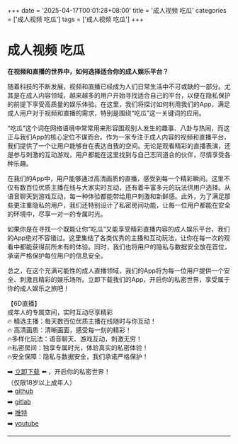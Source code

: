 +++
date = '2025-04-17T00:01:28+08:00'
title = '成人视频 吃瓜'
categories = ['成人视频 吃瓜']
tags = ['成人视频 吃瓜']
+++

# 成人视频 吃瓜

**在视频和直播的世界中，如何选择适合你的成人娱乐平台？**

随着科技的不断发展，视频和直播已经成为人们日常生活中不可或缺的一部分。尤其是在成人内容领域，越来越多的用户开始寻找适合自己的平台，以便在隐私保护的前提下享受高质量的娱乐体验。在这里，我们将探讨如何利用我们的App，满足成人用户对于视频和直播的需求，特别是围绕“吃瓜”这一关键词的应用。

“吃瓜”这个词在网络语境中常常用来形容围观别人发生的趣事、八卦与热闹，而这正与我们App的核心定位不谋而合。作为一家专注于成人内容的视频和直播平台，我们提供了一个让用户能够自在表达自我的空间。无论是观看精彩的直播表演，还是参与刺激的互动游戏，用户都能在这里找到与自己志同道合的伙伴，尽情享受各种乐趣。

在我们的App中，用户能够通过高清画质的直播，感受到每一个精彩瞬间。这里不仅有数百位优质主播在线与大家实时互动，还有着丰富多元的玩法供用户选择。从语音聊天到游戏互动，每一种体验都能带给用户刺激和新鲜感。此外，为了满足那些更注重隐私的用户，我们还特别设计了私密房间功能，让每一位用户都能在安全的环境中，尽享一对一的专属时光。

如果你是在寻找一个既能让你“吃瓜”又能享受精彩直播内容的成人娱乐平台，我们的App绝对不容错过。这里集结了各类优秀的主播和互动玩法，让你在每一次的观看中都能获得前所未有的体验。同时，我们也将用户的隐私与数据安全放在首位，承诺严格保护每位用户的信息安全。

总之，在这个充满可能性的成人直播领域，我们的App将为每一位用户提供一个安全、刺激且精彩的娱乐场所。立即下载我们的App，开启你的私密世界，享受属于你的成人娱乐之旅吧！

【6D直播】  
成年人的专属空间，实时互动尽享精彩  
🔥 精选主播：每天数百位优质主播在线随时与你互动！  
🔥 高清画质：清晰画面，感受每一刻的精彩！  
🔥多样化玩法：语音聊天、游戏互动，刺激无穷！  
🔥私密房间：独享专属时光，体验真实的私密体验！  
🔥安全保障：隐私与数据安全，我们承诺严格保护！  

➡️ [立即下载](https://down123.s3.ap-east-1.amazonaws.com/down/down.html?channelCode=blog) ⬅️ ，开启你的私密世界！  
（仅限18岁以上成年人）  
➡️ [github](https://aldult-live.github.io/)  
➡️ [gitlab](https://seo-09598d.gitlab.io/)  
➡️ [推特](https://x.com/wegame33)  
➡️ [youtube](https://www.youtube.com/@6Dlive)  

---
